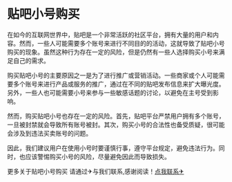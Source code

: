 # 贴吧小号购买

在如今的互联网世界中，贴吧是一个非常活跃的社区平台，拥有大量的用户和内容。然而，一些人可能需要多个账号来进行不同目的的活动，这就导致了贴吧小号购买的现象。虽然这种行为存在一定的风险，但是仍然有一些人选择购买小号来满足自己的需求。

购买贴吧小号的主要原因之一是为了进行推广或营销活动。一些商家或个人可能需要多个账号来进行产品或服务的推广，通过在不同的贴吧发布信息来扩大曝光度。另外，一些人也可能需要小号来参与一些敏感话题的讨论，以避免在主号受到影响。

然而，购买贴吧小号也存在一定的风险。首先，贴吧平台严禁用户拥有多个账号，一旦被封禁就会导致所有账号被封。其次，购买小号的合法性也备受质疑，很可能会涉及到违法买卖账号的问题。

因此，我们建议用户在使用小号时要谨慎行事，遵守平台规定，避免违法行为。同时，也应该警惕购买小号的风险，尽量避免因此而导致损失。

更多关于贴吧小号购买 请通过✈与我们联系,感谢阅读！[点我联系✈](https://wiki.G208.com)
